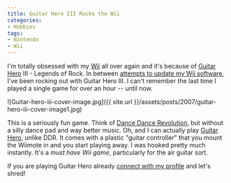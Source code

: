 ```yaml
---
title: Guitar Hero III Rocks the Wii
categories:
- Hobbies
tags:
- Nintendo
- Wii
---
```


I'm totally obsessed with my [Wii](http://wii.nintendo.com/) all over again and it's because of [Guitar Hero](http://www.guitarhero.com/) III - Legends of Rock. In between [attempts to update my Wii software](/thingelstad/nintendo-wii-servers-overloaded), I've been rocking out with Guitar Hero III. I can't remember the last time I played a single game for over an hour -- until now.

![Guitar-hero-iii-cover-image.jpg]({{ site.url }}/assets/posts/2007/guitar-hero-iii-cover-image1.jpg)

This is a seriously fun game. Think of [Dance Dance Revolution](http://en.wikipedia.org/wiki/Dance_Dance_Revolution), but without a silly dance pad and way better music. Oh, and I can actually play [Guitar Hero](http://en.wikipedia.org/wiki/Guitar_hero), unlike DDR. It comes with a plastic "guitar controller" that you mount the Wiimote in and you start playing away. I was hooked pretty much instantly. It's a _must have Wii game_, particularly for the air guitar sort.

If you are playing Guitar Hero already [connect with my profile](http://www.guitarhero.com/accounts/352472) and let's shred!

